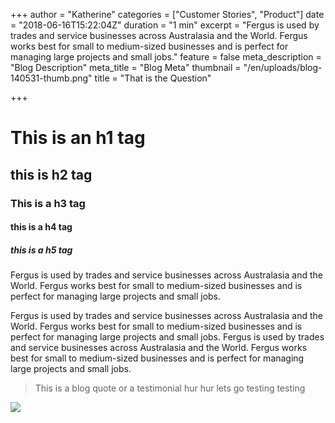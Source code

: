 +++
author = "Katherine"
categories = ["Customer Stories", "Product"]
date = "2018-06-16T15:22:04Z"
duration = "1 min"
excerpt = "Fergus is used by trades and service businesses across Australasia and the World. Fergus works best for small to medium-sized businesses and is perfect for managing large projects and small jobs."
feature = false
meta_description = "Blog Description"
meta_title = "Blog Meta"
thumbnail = "/en/uploads/blog-140531-thumb.png"
title = "That is the Question"

+++
# This is an h1 tag

## this is h2 tag

### This is a h3 tag

#### this is a h4 tag

##### this is a h5 tag

Fergus is used by trades and service businesses across Australasia and the World. Fergus works best for small to medium-sized businesses and is perfect for managing large projects and small jobs.

Fergus is used by trades and service businesses across Australasia and the World. Fergus works best for small to medium-sized businesses and is perfect for managing large projects and small jobs. Fergus is used by trades and service businesses across Australasia and the World. Fergus works best for small to medium-sized businesses and is perfect for managing large projects and small jobs.

> This is a blog quote or a testimonial hur hur lets go testing testing

![](/en/uploads/feature-timesheet-summary@2x.png)
